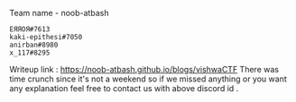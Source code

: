 Team name - noob-atbash 

    ЕЯЯОЯ#7613
    kaki-epithesi#7050
    anirban#8980
    x_117#8295


Writeup link : <a href=https://noob-atbash.github.io/blogs/vishwaCTF>https://noob-atbash.github.io/blogs/vishwaCTF</a>
There was time crunch since it's not a weekend  so if we missed anything or you want any explanation feel free to contact us with above discord id .
